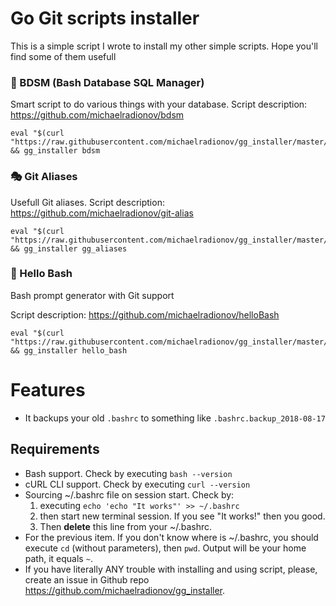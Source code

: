 # Go Git scripts installer

This is a simple script I wrote to install my other simple scripts. Hope you'll find some of them usefull

### 💋 BDSM  (Bash Database SQL Manager)

Smart script to do various things with your database.
Script description: https://github.com/michaelradionov/bdsm

```shell
eval "$(curl "https://raw.githubusercontent.com/michaelradionov/gg_installer/master/gg_installer.sh")" && gg_installer bdsm
```

### 🎭 Git Aliases

Usefull Git aliases.
Script description: https://github.com/michaelradionov/git-alias

```shell
eval "$(curl "https://raw.githubusercontent.com/michaelradionov/gg_installer/master/gg_installer.sh")" && gg_installer gg_aliases
```

### 👋 Hello Bash

Bash prompt generator with Git support

Script description: https://github.com/michaelradionov/helloBash

```shell
eval "$(curl "https://raw.githubusercontent.com/michaelradionov/gg_installer/master/gg_installer.sh")" && gg_installer hello_bash
```


# Features

- It backups your old `.bashrc` to something like `.bashrc.backup_2018-08-17`

## Requirements

- Bash support. Check by executing `bash --version`
- cURL CLI support. Check by executing `curl --version`
- Sourcing ~/.bashrc file on session start. Check by:
    1. executing `echo 'echo "It works"' >> ~/.bashrc`
    2. then start new terminal session. If you see "It works!" then you good.
    3. Then **delete** this line from your ~/.bashrc.
- For the previous item. If you don't know where is ~/.bashrc, you should execute `cd` (without parameters), then `pwd`. Output will be your home path, it equals `~`.
- If you have literally ANY trouble with installing and using script, please, create an issue in Github repo https://github.com/michaelradionov/gg_installer.

